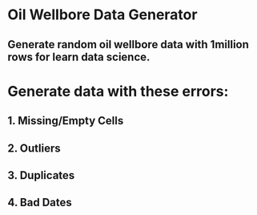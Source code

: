 # Oil Wellbore Data Generator
## Generate random oil wellbore data with 1million rows for learn data science.

# Generate data with these errors:
## 1. Missing/Empty Cells
## 2. Outliers
## 3. Duplicates
## 4. Bad Dates
